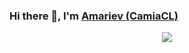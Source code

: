 <!-- <h3 align="center"> -->
  ### Hi there 👋, I'm [Amariev (CamiaCL)](https://github.com/CamiaCL)
  <!-- <a href=”https://github.com/CamiaCL”>Amariev (CamiaCL)</a> -->
<!-- <!https://github.com/DenverCoder1/readme-typing-svg-- </h3> -->

<p align="center">
  <img src="https://readme-typing-svg.herokuapp.com/?lines=Welcome+to+my+profile; :3&font=Fira%20Code&center=true&width=380&height=50">
</p>
<!--
**CamiaCL/CamiaCL** is a ✨ _special_ ✨ repository because its `README.md` (this file) appears on your GitHub profile.

Here are some ideas to get you started:

- 🔭 I’m currently working on ...
- 🌱 I’m currently learning ...
- 👯 I’m looking to collaborate on ...
- 🤔 I’m looking for help with ...
- 💬 Ask me about ...
- 📫 How to reach me: ...
- 😄 Pronouns: ...
- ⚡ Fun fact: ...
-->

[![CamiaCL's github stats](https://github-readme-stats.vercel.app/api?username=CamiaCL&show_icons=true&theme=merko)](https://github.com/CamiaCL)
[![Top Langs](https://github-readme-stats.vercel.app/api/top-langs/?username=CamiaCL&layout=compact&theme=merko)](https://github.com/anuraghazra/github-readme-stats)[

<a href="https://github.com/CamiaCL/github-readme-activity-graph"><img alt="Amariev's Activity Graph" src="https://denvercoder1-activity-graph.herokuapp.com/graph/?username=CamiaCL&bg_color=1F222E&color=F8D866&line=F85D7F&point=FFFFFF&hide_border=true" /></a>">

